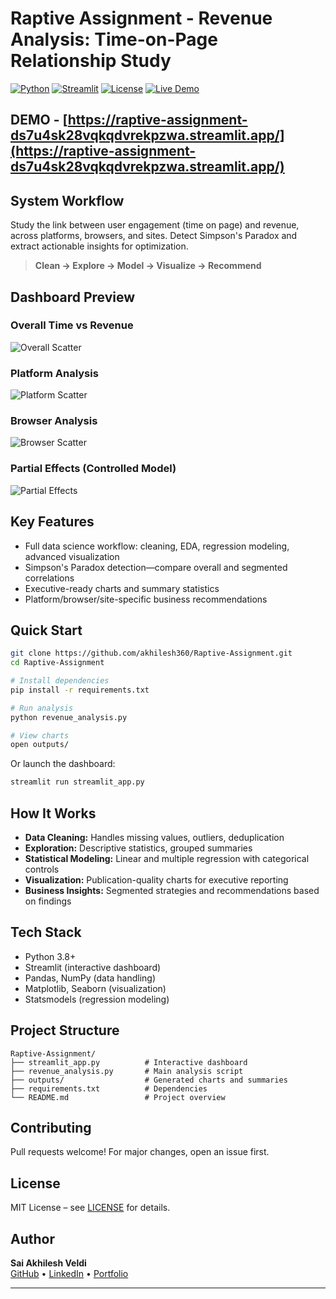 # Raptive Assignment - Revenue Analysis: Time-on-Page Relationship Study

[![Python](https://img.shields.io/badge/Python-3.8+-blue.svg)](https://www.python.org/downloads/)
[![Streamlit](https://img.shields.io/badge/Streamlit-1.28+-red.svg)](https://streamlit.io/)
[![License](https://img.shields.io/badge/License-MIT-green.svg)](LICENSE)
[![Live Demo](https://img.shields.io/badge/Live%20Demo-Streamlit-FF4B4B.svg)](https://raptive-assignment-ds7u4sk28vqkqdvrekpzwa.streamlit.app/)

## DEMO - **[https://raptive-assignment-ds7u4sk28vqkqdvrekpzwa.streamlit.app/](https://raptive-assignment-ds7u4sk28vqkqdvrekpzwa.streamlit.app/)**

## System Workflow

Study the link between user engagement (time on page) and revenue, across platforms, browsers, and sites. Detect Simpson's Paradox and extract actionable insights for optimization.

> **Clean → Explore → Model → Visualize → Recommend**

## Dashboard Preview

### Overall Time vs Revenue  
![Overall Scatter](outputs/01_scatter_overall.png)

### Platform Analysis  
![Platform Scatter](outputs/02_scatter_by_platform.png)

### Browser Analysis  
![Browser Scatter](outputs/03_scatter_by_browser.png)

### Partial Effects (Controlled Model)  
![Partial Effects](outputs/04_partial_effects.png)

## Key Features

- Full data science workflow: cleaning, EDA, regression modeling, advanced visualization
- Simpson's Paradox detection—compare overall and segmented correlations
- Executive-ready charts and summary statistics
- Platform/browser/site-specific business recommendations

## Quick Start

```bash
git clone https://github.com/akhilesh360/Raptive-Assignment.git
cd Raptive-Assignment

# Install dependencies
pip install -r requirements.txt

# Run analysis
python revenue_analysis.py

# View charts
open outputs/
```

Or launch the dashboard:
```bash
streamlit run streamlit_app.py
```

## How It Works

- **Data Cleaning:** Handles missing values, outliers, deduplication
- **Exploration:** Descriptive statistics, grouped summaries
- **Statistical Modeling:** Linear and multiple regression with categorical controls
- **Visualization:** Publication-quality charts for executive reporting
- **Business Insights:** Segmented strategies and recommendations based on findings

## Tech Stack

- Python 3.8+
- Streamlit (interactive dashboard)
- Pandas, NumPy (data handling)
- Matplotlib, Seaborn (visualization)
- Statsmodels (regression modeling)

## Project Structure

```
Raptive-Assignment/
├── streamlit_app.py          # Interactive dashboard
├── revenue_analysis.py       # Main analysis script
├── outputs/                  # Generated charts and summaries
├── requirements.txt          # Dependencies
└── README.md                 # Project overview
```

## Contributing

Pull requests welcome! For major changes, open an issue first.

## License

MIT License – see [LICENSE](LICENSE) for details.

## Author

**Sai Akhilesh Veldi**  
[GitHub](https://github.com/akhilesh360) • [LinkedIn](https://www.linkedin.com/in/saiakhileshveldi/) • [Portfolio](https://akhilesh360.github.io/SAIPORTFOLIO/)

---
